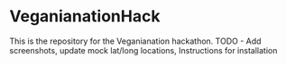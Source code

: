 # VeganianationHack
This is the repository for the Veganianation hackathon.
TODO - Add screenshots, update mock lat/long locations, Instructions for installation 
